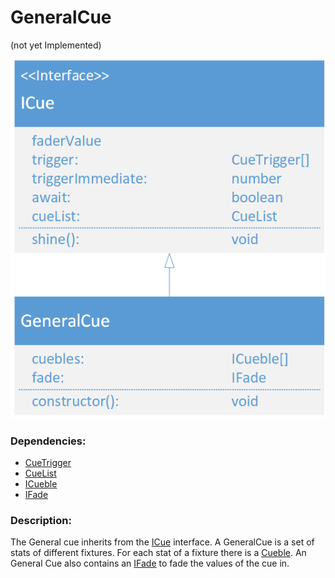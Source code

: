 # GeneralCue
(not yet Implemented)  

![CueList](./assets/20180419_GeneralCue_v1.png)

### Dependencies:  
- [CueTrigger](./CueTrigger.md)
- [CueList](./CueList.md)
- [ICueble](./ICueble.md)
- [IFade](./IFade.md)

### Description:
The General cue inherits from the [ICue](./ICue.md) interface. A GeneralCue is a set of stats of different fixtures. For each stat of a fixture there is a [Cueble](./ICueble.md). An General Cue also contains an [IFade](./IFade.md) to fade the values of the cue in.
